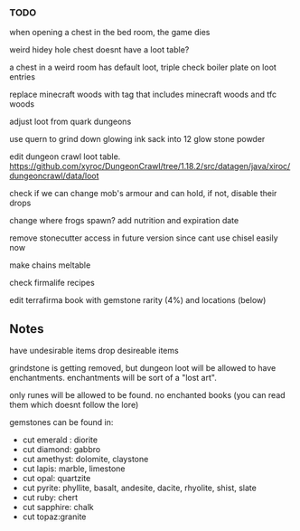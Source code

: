 ### TODO
when opening a chest in the bed room, the game dies

weird hidey hole chest doesnt have a loot table?

a chest in a weird room has default loot, triple check boiler plate on loot entries

replace minecraft woods with tag that includes minecraft woods and tfc woods

adjust loot from quark dungeons

use quern to grind down glowing ink sack into 12 glow stone powder

edit dungeon crawl loot table. https://github.com/xyroc/DungeonCrawl/tree/1.18.2/src/datagen/java/xiroc/dungeoncrawl/data/loot

check if we can change mob's armour and can hold, if not, disable their drops

change where frogs spawn? add nutrition and expiration date

remove stonecutter access in future version since cant use chisel easily now

make chains meltable

check firmalife recipes

edit terrafirma book with gemstone rarity (4%) and locations (below)

## Notes
have undesirable items drop desireable items

grindstone is getting removed, but dungeon loot will be allowed to have enchantments. enchantments will be sort of a "lost art". 

only runes will be allowed to be found. no enchanted books (you can read them which doesnt follow the lore)

gemstones can be found in:
* cut emerald : diorite
* cut diamond: gabbro
* cut amethyst: dolomite, claystone
* cut lapis: marble, limestone
* cut opal: quartzite
* cut pyrite: phyllite, basalt, andesite, dacite, rhyolite, shist, slate
* cut ruby: chert
* cut sapphire: chalk
* cut topaz:granite
